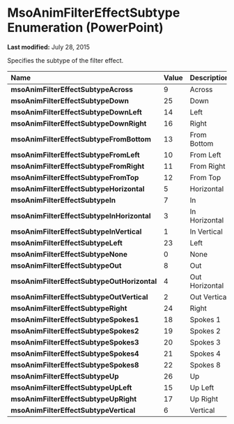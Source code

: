 
# MsoAnimFilterEffectSubtype Enumeration (PowerPoint)

 **Last modified:** July 28, 2015

Specifies the subtype of the filter effect.


|**Name**|**Value**|**Description**|
|:-----|:-----|:-----|
| **msoAnimFilterEffectSubtypeAcross**|9|Across|
| **msoAnimFilterEffectSubtypeDown**|25|Down|
| **msoAnimFilterEffectSubtypeDownLeft**|14|Left|
| **msoAnimFilterEffectSubtypeDownRight**|16|Right|
| **msoAnimFilterEffectSubtypeFromBottom**|13|From Bottom|
| **msoAnimFilterEffectSubtypeFromLeft**|10|From Left|
| **msoAnimFilterEffectSubtypeFromRight**|11|From Right|
| **msoAnimFilterEffectSubtypeFromTop**|12|From Top|
| **msoAnimFilterEffectSubtypeHorizontal**|5|Horizontal|
| **msoAnimFilterEffectSubtypeIn**|7|In|
| **msoAnimFilterEffectSubtypeInHorizontal**|3|In Horizontal|
| **msoAnimFilterEffectSubtypeInVertical**|1|In Vertical|
| **msoAnimFilterEffectSubtypeLeft**|23|Left|
| **msoAnimFilterEffectSubtypeNone**|0|None|
| **msoAnimFilterEffectSubtypeOut**|8|Out|
| **msoAnimFilterEffectSubtypeOutHorizontal**|4|Out Horizontal|
| **msoAnimFilterEffectSubtypeOutVertical**|2|Out Vertical|
| **msoAnimFilterEffectSubtypeRight**|24|Right|
| **msoAnimFilterEffectSubtypeSpokes1**|18|Spokes 1|
| **msoAnimFilterEffectSubtypeSpokes2**|19|Spokes 2|
| **msoAnimFilterEffectSubtypeSpokes3**|20|Spokes 3|
| **msoAnimFilterEffectSubtypeSpokes4**|21|Spokes 4|
| **msoAnimFilterEffectSubtypeSpokes8**|22|Spokes 8|
| **msoAnimFilterEffectSubtypeUp**|26|Up|
| **msoAnimFilterEffectSubtypeUpLeft**|15|Up Left|
| **msoAnimFilterEffectSubtypeUpRight**|17|Up Right|
| **msoAnimFilterEffectSubtypeVertical**|6|Vertical|
